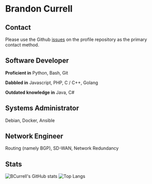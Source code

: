 # Brandon Currell

## Contact

Please use the Github [issues](https://github.com/BCurrell/BCurrell/issues) on the profile repository as the primary contact method.

## Software Developer

**Proficient in** Python, Bash, Git

**Dabbled in** Javascript, PHP, C / C++, Golang

**Outdated knowledge in** Java, C#

## Systems Administrator

Debian, Docker, Ansible

## Network Engineer

Routing (namely BGP), SD-WAN, Network Redundancy

## Stats

![BCurrell's GitHub stats](https://github-readme-stats.vercel.app/api?username=BCurrell&theme=radical)
![Top Langs](https://github-readme-stats.vercel.app/api/top-langs/?username=BCurrell&theme=radical&&layout=compact)
